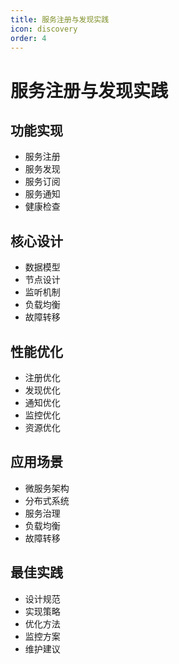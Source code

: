 ```yaml
---
title: 服务注册与发现实践
icon: discovery
order: 4
---
```


# 服务注册与发现实践

## 功能实现
- 服务注册
- 服务发现
- 服务订阅
- 服务通知
- 健康检查

## 核心设计
- 数据模型
- 节点设计
- 监听机制
- 负载均衡
- 故障转移

## 性能优化
- 注册优化
- 发现优化
- 通知优化
- 监控优化
- 资源优化

## 应用场景
- 微服务架构
- 分布式系统
- 服务治理
- 负载均衡
- 故障转移

## 最佳实践
- 设计规范
- 实现策略
- 优化方法
- 监控方案
- 维护建议
